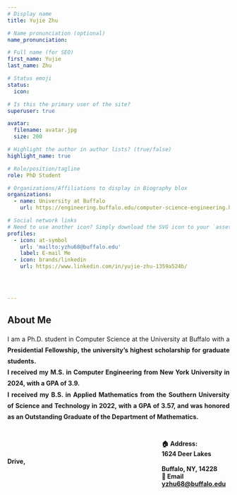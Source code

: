 ```yaml
---
# Display name
title: Yujie Zhu

# Name pronunciation (optional)
name_pronunciation: 

# Full name (for SEO)
first_name: Yujie
last_name: Zhu

# Status emoji
status:
  icon: 

# Is this the primary user of the site?
superuser: true

avatar:
  filename: avatar.jpg
  size: 200

# Highlight the author in author lists? (true/false)
highlight_name: true

# Role/position/tagline
role: PhD Student

# Organizations/Affiliations to display in Biography blox
organizations:
  - name: University at Buffalo
    url: https://engineering.buffalo.edu/computer-science-engineering.html

# Social network links
# Need to use another icon? Simply download the SVG icon to your `assets/media/icons/` folder.
profiles:
  - icon: at-symbol
    url: 'mailto:yzhu68@buffalo.edu'
    label: E-mail Me
  - icon: brands/linkedin
    url: https://www.linkedin.com/in/yujie-zhu-1359a524b/



  
---
```


## About Me
<div style="text-align: justify; line-height: 1.8;">
I am a Ph.D. student in Computer Science at the University at Buffalo with a <strong>Presidential Fellowship<strong>, the university’s highest scholarship for graduate students.
<br>
I received my M.S. in Computer Engineering from New York University in 2024, with a <strong>GPA of 3.9<strong>.
<br>
I received my B.S. in Applied Mathematics from the Southern University of Science and Technology in 2022, with a GPA of 3.57, and was honored as an <strong>Outstanding Graduate<strong> of the Department of Mathematics.
<br>
<br>
</div>


<span style="margin-left: 25em;"> **🏠 Address:**  
<span style="margin-left: 25em;"> 1624 Deer Lakes Drive,
<br>
<span style="margin-left: 25em;"> Buffalo, NY, 14228
<br>
<span style="margin-left: 25em;"> 📧 **Email**  
<span style="margin-left: 25em;"> yzhu68@buffalo.edu
